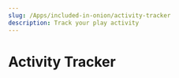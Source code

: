```yaml
---
slug: /Apps/included-in-onion/activity-tracker
description: Track your play activity
---
```


# Activity Tracker

